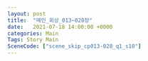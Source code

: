 ```yaml
---
layout: post
title:  "메인_회상_013~028장"
date:   2021-07-18 14:00:00 +0000
categories: Main
Tags: Story Main
SceneCode: ["scene_skip_cp013-028_q1_s10"]
---
```

